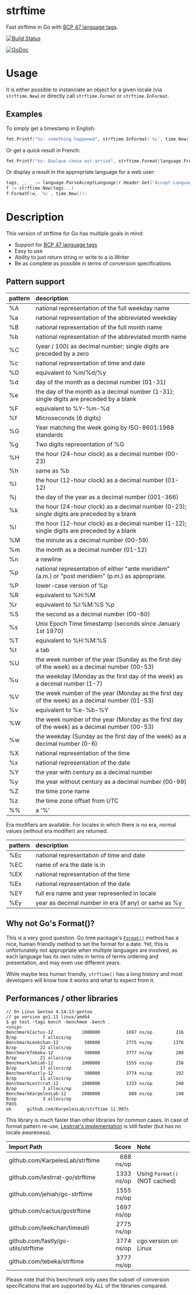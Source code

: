 # strftime

Fast strftime in Go with [BCP 47 language tags](https://golang.org/x/text/language).

[![Build Status](https://travis-ci.org/KarpelesLab/strftime.png?branch=master)](https://travis-ci.org/KarpelesLab/strftime)

[![GoDoc](https://godoc.org/github.com/KarpelesLab/strftime?status.svg)](https://godoc.org/github.com/KarpelesLab/strftime)

# Usage

It is either possible to instanciate an object for a given locale (via `strftime.New`) or directly call `strftime.Format` or `strftime.EnFormat`.

## Examples

To simply get a timestamp in English:

```go
fmt.Printf("%s: something happened", strftime.EnFormat(`%c`, time.Now()));
```

Or get a quick result in French:

```go
fmt.Printf("%s: Quelque chose est arrivé", strftime.Format(language.French, `%c`, time.Now()));
```

Or display a result in the appropriate language for a web user:

```go
tags, _, _ := language.ParseAcceptLanguage(r.Header.Get("Accept-Language"))
f := strftime.New(tags...)
f.FormatF(w, `%c`, time.Now());
```

# Description

This version of strftime for Go has multiple goals in mind:

* Support for [BCP 47 language tags](https://golang.org/x/text/language)
* Easy to use
* Ability to just return string or write to a io.Writer
* Be as complete as possible in terms of conversion specifications

## Pattern support

| pattern | description |
|:--------|:------------|
| %A      | national representation of the full weekday name |
| %a      | national representation of the abbreviated weekday |
| %B      | national representation of the full month name |
| %b      | national representation of the abbreviated month name |
| %C      | (year / 100) as decimal number; single digits are preceded by a zero |
| %c      | national representation of time and date |
| %D      | equivalent to %m/%d/%y |
| %d      | day of the month as a decimal number (01-31) |
| %e      | the day of the month as a decimal number (1-31); single digits are preceded by a blank |
| %F      | equivalent to %Y-%m-%d |
| %f      | Microseconds (6 digits) |
| %G      | Year matching the week going by ISO-8601:1988 standards |
| %g      | Two digits representation of %G |
| %H      | the hour (24-hour clock) as a decimal number (00-23) |
| %h      | same as %b |
| %I      | the hour (12-hour clock) as a decimal number (01-12) |
| %j      | the day of the year as a decimal number (001-366) |
| %k      | the hour (24-hour clock) as a decimal number (0-23); single digits are preceded by a blank |
| %l      | the hour (12-hour clock) as a decimal number (1-12); single digits are preceded by a blank |
| %M      | the minute as a decimal number (00-59) |
| %m      | the month as a decimal number (01-12) |
| %n      | a newline |
| %p      | national representation of either "ante meridiem" (a.m.)  or "post meridiem" (p.m.)  as appropriate. |
| %P      | lower-case version of %p |
| %R      | equivalent to %H:%M |
| %r      | equivalent to %I:%M:%S %p |
| %S      | the second as a decimal number (00-60) |
| %s      | Unix Epoch Time timestamp (seconds since January 1st 1970) |
| %T      | equivalent to %H:%M:%S |
| %t      | a tab |
| %U      | the week number of the year (Sunday as the first day of the week) as a decimal number (00-53) |
| %u      | the weekday (Monday as the first day of the week) as a decimal number (1-7) |
| %V      | the week number of the year (Monday as the first day of the week) as a decimal number (01-53) |
| %v      | equivalent to %e-%b-%Y |
| %W      | the week number of the year (Monday as the first day of the week) as a decimal number (00-53) |
| %w      | the weekday (Sunday as the first day of the week) as a decimal number (0-6) |
| %X      | national representation of the time |
| %x      | national representation of the date |
| %Y      | the year with century as a decimal number |
| %y      | the year without century as a decimal number (00-99) |
| %Z      | the time zone name |
| %z      | the time zone offset from UTC |
| %%      | a '%' |

Era modifiers are available. For locales in which there is no era, normal values (without era modifier) are returned.

| pattern | description |
|:--------|:------------|
| %Ec     | national representation of time and date |
| %EC     | name of era the date is in |
| %EX     | national representation of the time |
| %Ex     | national representation of the date |
| %EY     | full era name and year represented in locale |
| %Ey     | year as decimal number in era (if any) or same as %y |

## Why not Go's Format()?

This is a very good question. Go time package's [`Format()`](https://golang.org/pkg/time/#Time.Format) method has a nice, human friendly method to set the format for a date. Yet, this is unfortunately not appropriate when multiple languages are involved, as each language has its own rules in terms of terms ordering and presentation, and may even use different years.

While maybe less human friendly, `strftime()` has a long history and most developers will know how it works and what to expect from it.

## Performances / other libraries

```
// On Linux Gentoo 4.14.13-gentoo
// go version go1.11 linux/amd64
$ go test -tags bench -benchmem -bench .
<snip>
BenchmarkCactus-12        	 1000000	      1697 ns/op	     216 B/op	       7 allocs/op
BenchmarkLeekchan-12      	  500000	      2775 ns/op	    1376 B/op	      22 allocs/op
BenchmarkTebeka-12        	  500000	      3777 ns/op	     288 B/op	      21 allocs/op
BenchmarkJehiah-12        	 1000000	      1555 ns/op	     256 B/op	      17 allocs/op
BenchmarkFastly-12        	  500000	      3774 ns/op	     192 B/op	      11 allocs/op
BenchmarkLestrrat-12      	 1000000	      1333 ns/op	     240 B/op	       3 allocs/op
BenchmarkKarpelesLab-12    	 2000000	       688 ns/op	     240 B/op	       3 allocs/op
PASS
ok  	github.com/KarpelesLab/strftime	11.997s
```

This library is much faster than other libraries for common cases. In case of format pattern re-use, [Lestrrat's implementation](https://github.com/lestrrat-go/strftime) is still faster (but has no locale awareness).

| Import Path                         | Score      | Note                            |
|:------------------------------------|-----------:|:--------------------------------|
| github.com/KarpelesLab/strftime      | 688 ns/op  |                                 |
| github.com/lestrrat-go/strftime     | 1333 ns/op | Using `Format()` (NOT cached)   |
| github.com/jehiah/go-strftime       | 1555 ns/op |                                 |
| github.com/cactus/gostrftime        | 1697 ns/op |                                 |
| github.com/leekchan/timeutil        | 2775 ns/op |                                 |
| github.com/fastly/go-utils/strftime | 3774 ns/op | cgo version on Linux            |
| github.com/tebeka/strftime          | 3777 ns/op |                                 |

Please note that this benchmark only uses the subset of conversion specifications that are supported by *ALL* of the libraries compared.

